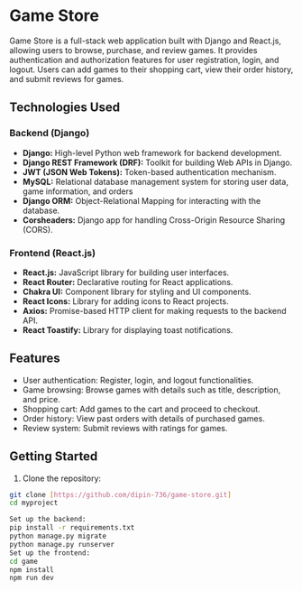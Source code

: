# Game Store

Game Store is a full-stack web application built with Django and React.js, allowing users to browse, purchase, and review games. It provides authentication and authorization features for user registration, login, and logout. Users can add games to their shopping cart, view their order history, and submit reviews for games.

## Technologies Used

### Backend (Django)

- **Django:** High-level Python web framework for backend development.
- **Django REST Framework (DRF):** Toolkit for building Web APIs in Django.
- **JWT (JSON Web Tokens):** Token-based authentication mechanism.
- **MySQL:** Relational database management system for storing user data, game information, and orders
- **Django ORM:** Object-Relational Mapping for interacting with the database.
- **Corsheaders:** Django app for handling Cross-Origin Resource Sharing (CORS).


### Frontend (React.js)

- **React.js:** JavaScript library for building user interfaces.
- **React Router:** Declarative routing for React applications.
- **Chakra UI:** Component library for styling and UI components.
- **React Icons:** Library for adding icons to React projects.
- **Axios:** Promise-based HTTP client for making requests to the backend API.
- **React Toastify:** Library for displaying toast notifications.

## Features

- User authentication: Register, login, and logout functionalities.
- Game browsing: Browse games with details such as title, description, and price.
- Shopping cart: Add games to the cart and proceed to checkout.
- Order history: View past orders with details of purchased games.
- Review system: Submit reviews with ratings for games.

## Getting Started

1. Clone the repository:

```bash
git clone [https://github.com/dipin-736/game-store.git]
cd myproject

Set up the backend:
pip install -r requirements.txt
python manage.py migrate
python manage.py runserver
Set up the frontend:
cd game
npm install
npm run dev
